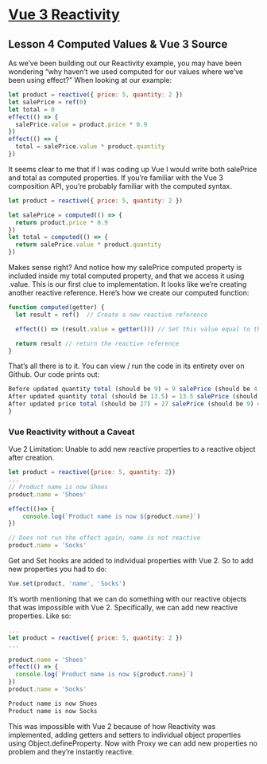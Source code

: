 # [Vue 3 Reactivity](https://www.vuemastery.com/courses/vue-3-reactivity/vue3-reactivity/)

## Lesson 4 Computed Values & Vue 3 Source

As we’ve been building out our Reactivity example, you may have been wondering “why haven’t we used computed for our values where we’ve been using effect?” When looking at our example:

```javaScript
let product = reactive({ price: 5, quantity: 2 })
let salePrice = ref(0)
let total = 0
effect(() => {
  salePrice.value = product.price * 0.9
})
effect(() => {
  total = salePrice.value * product.quantity
})
```

It seems clear to me that if I was coding up Vue I would write both salePrice and total as computed properties. If you’re familiar with the Vue 3 composition API, you’re probably familiar with the computed syntax.

```javaScript
let product = reactive({ price: 5, quantity: 2 })

let salePrice = computed(() => {
  return product.price * 0.9
})
let total = computed(() => {
  return salePrice.value * product.quantity
})
```

Makes sense right? And notice how my salePrice computed property is included inside my total computed property, and that we access it using .value. This is our first clue to implementation. It looks like we’re creating another reactive reference. Here’s how we create our computed function:

```javaScript
function computed(getter) {
  let result = ref()  // Create a new reactive reference

  effect(() => (result.value = getter())) // Set this value equal to the return value of the getter

  return result // return the reactive reference
}
```

That’s all there is to it. You can view / run the code in its entirety over on Github. Our code prints out:

```javaScript
Before updated quantity total (should be 9) = 9 salePrice (should be 4.5) = 4.5
After updated quantity total (should be 13.5) = 13.5 salePrice (should be 4.5) = 4.5
After updated price total (should be 27) = 27 salePrice (should be 9) = 9
}
```

### Vue Reactivity without a Caveat

Vue 2 Limitation:
Unable to add new reactive properties to a reactive object after creation.

```javaScript
let product = reactive({price: 5, quantity: 2})
...
// Product name is now Shoes
product.name = 'Shoes'

effect(()=> {
    console.log(`Product name is now ${product.name}`)
})

// Does not run the effect again, name is not reactive
product.name = 'Socks'
```

Get and Set hooks are added to individual properties with Vue 2. So to add new properties you had to do:

```javaScript
Vue.set(product, 'name', 'Socks')
```

It’s worth mentioning that we can do something with our reactive objects that was impossible with Vue 2. Specifically, we can add new reactive properties. Like so:

```javaScript
...
let product = reactive({ price: 5, quantity: 2 })
...

product.name = 'Shoes'
effect(() => {
  console.log(`Product name is now ${product.name}`)
})
product.name = 'Socks'
```

```javaScript
Product name is now Shoes
Product name is now Socks
```

This was impossible with Vue 2 because of how Reactivity was implemented, adding getters and setters to individual object properties using Object.defineProperty. Now with Proxy we can add new properties no problem and they’re instantly reactive.

